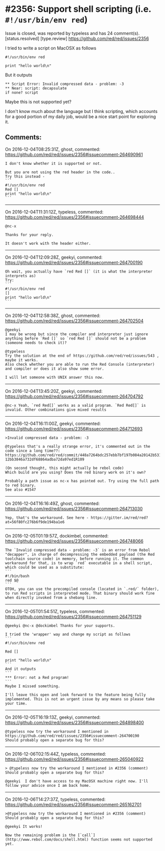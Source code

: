 
#2356: Support shell scripting (i.e. `#!/usr/bin/env red`)
================================================================================
Issue is closed, was reported by typeless and has 24 comment(s).
[status.resolved] [type.review]
<https://github.com/red/red/issues/2356>

I tried to write a script on MacOSX as follows
```
#!/usr/bin/env red

print "hello world\n"
```
But it outputs
```
** Script Error: Invalid compressed data - problem: -3
** Near: script: decapsulate 
if none? script
```

Maybe this is not supported yet?

I don't know much about the language but I think scripting, which accounts for a good portion of my daily job, would be a nice start point for exploring it. 



Comments:
--------------------------------------------------------------------------------

On 2016-12-04T08:25:31Z, ghost, commented:
<https://github.com/red/red/issues/2356#issuecomment-264690961>

    I don't know whether it is supported or not.
      
    But you are not using the red header in the code..
    Try this instead -
    ```
    #!/usr/bin/env red
    Red []
    print "hello world\n"
    ```

--------------------------------------------------------------------------------

On 2016-12-04T11:31:12Z, typeless, commented:
<https://github.com/red/red/issues/2356#issuecomment-264698444>

    @nc-x 
    
    Thanks for your reply. 
    
    It doesn't work with the header either.

--------------------------------------------------------------------------------

On 2016-12-04T12:09:28Z, geekyi, commented:
<https://github.com/red/red/issues/2356#issuecomment-264700190>

    Oh wait, you actually have `red Red []` (it is what the interpreter interprets as)
    Try:
    ```
    #!/usr/bin/env red
    []
    print "hello world\n"
    ```

--------------------------------------------------------------------------------

On 2016-12-04T12:58:38Z, ghost, commented:
<https://github.com/red/red/issues/2356#issuecomment-264702504>

    @geekyi 
    I may be wrong but since the compiler and interpreter just ignore anything before `Red []` so `red Red []` should not be a problem (someone needs to check it)?
    
    @typeless 
    Try the solution at the end of https://github.com/red/red/issues/543 , maybe it works.
    Also check whether you are able to run the Red Console (interpreter) and compiler or does it also show some error.
    
    I will let someone with UNIX answer this now.

--------------------------------------------------------------------------------

On 2016-12-04T13:45:20Z, geekyi, commented:
<https://github.com/red/red/issues/2356#issuecomment-264704792>

    @nc-x Yeah, `red Red[]` works as a valid program. `Red Red[]` is invalid. Other combinations give mixed results

--------------------------------------------------------------------------------

On 2016-12-04T16:11:00Z, geekyi, commented:
<https://github.com/red/red/issues/2356#issuecomment-264712693>

    >Invalid compressed data - problem: -3
    
    @typeless that's a really strange error, it's commented out in the code since a long time??:
    https://github.com/red/red/commit/448a7264bdc257ebb7bf197b084a20142b5311f6#diff-12bb3846a732df68864adba72da97ed1R109
    
    (On second thought, this might actually be rebol code)
    Which build are you using? Does the red binary work on it's own?
    
    Probably a path issue as nc-x has pointed out. Try using the full path to red binary.
    See also #1547

--------------------------------------------------------------------------------

On 2016-12-04T16:16:49Z, ghost, commented:
<https://github.com/red/red/issues/2356#issuecomment-264713030>

    Yep, that's the workaround. See here - https://gitter.im/red/red?at=56f80fc276b6f9de194ba1e6

--------------------------------------------------------------------------------

On 2016-12-05T01:19:57Z, dockimbel, commented:
<https://github.com/red/red/issues/2356#issuecomment-264748066>

    The `Invalid compressed data - problem: -3` is an error from Rebol "decapper", in charge of decompressing the embedded payload (the Red toolchain source code) in memory, before running it. The common workaround for that, is to wrap `red` executable in a shell script, which could be used as a substitute:
    ```
    #!/bin/bash
    red $@
    ```
    OTOH, you can use the precompiled console (located in `.red/` folder), to run Red scripts in interpreted mode. That binary should work fine when directly invoked from a shebang line.

--------------------------------------------------------------------------------

On 2016-12-05T01:54:51Z, typeless, commented:
<https://github.com/red/red/issues/2356#issuecomment-264751129>

    @geekyi @nc-x @dockimbel Thanks for your supports.
    
    I tried the 'wrapper' way and change my script as follows
    ```
    #!/usr/bin/env red
    
    Red []
    
    print "hello world\n"
    ``` 
    And it outputs
    ```
    *** Error: not a Red program!
    ```
    Maybe I missed something.
    
    I'll leave this open and look forward to the feature being fully implemented. This is not an urgent issue by any means so please take your time.

--------------------------------------------------------------------------------

On 2016-12-05T16:19:13Z, geekyi, commented:
<https://github.com/red/red/issues/2356#issuecomment-264898400>

    @typeless now try the workaround I mentioned in https://github.com/red/red/issues/2356#issuecomment-264700190
    Should probably open a separate bug for this?

--------------------------------------------------------------------------------

On 2016-12-06T02:15:44Z, typeless, commented:
<https://github.com/red/red/issues/2356#issuecomment-265040922>

    > @typeless now try the workaround I mentioned in #2356 (comment)
    Should probably open a separate bug for this?
    
    @geekyi  I don't have access to my MacOSX machine right now. I'll follow your advice once I am back home.

--------------------------------------------------------------------------------

On 2016-12-06T14:27:37Z, typeless, commented:
<https://github.com/red/red/issues/2356#issuecomment-265162701>

    >@typeless now try the workaround I mentioned in #2356 (comment)
    Should probably open a separate bug for this?
    
    @geekyi It works!
    
    Now the remaining problem is the [`call`](http://www.rebol.com/docs/shell.html) function seems not supported yet.


